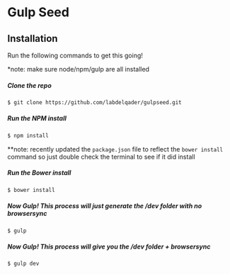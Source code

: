 # Gulp Seed

## Installation

Run the following commands to get this going!

*note: make sure node/npm/gulp are all installed

##### Clone the repo
```sh
$ git clone https://github.com/labdelqader/gulpseed.git
```
##### Run the NPM install
```sh
$ npm install
```

**note: recently updated the `package.json` file to reflect the `bower install` command so just double check the terminal to see if it did install

##### Run the Bower install
```sh
$ bower install
```
##### Now Gulp! This process will just generate the /dev folder with no browsersync
```sh
$ gulp
```
##### Now Gulp! This process will give you the /dev folder + browsersync
```sh
$ gulp dev
```